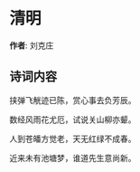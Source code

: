 # 清明

**作者**: 刘克庄

## 诗词内容

挟弹飞觥迹已陈，赏心事去负芳辰。

数经风雨花尤厄，试说关山柳亦颦。

人到苍皤方觉老，天无红绿不成春。

近来未有池塘梦，谁道先生意尚新。

